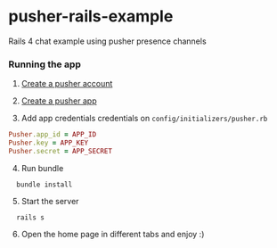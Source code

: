 pusher-rails-example
====================

Rails 4 chat example using pusher presence channels

### Running the app

1. [Create a pusher account](http://pusher.com/pricing)
  
2. [Create a pusher app](https://app.pusher.com/)

3. Add app credentials credentials on ```config/initializers/pusher.rb```
```ruby
Pusher.app_id = APP_ID
Pusher.key = APP_KEY
Pusher.secret = APP_SECRET
```

4. Run bundle  
```
  bundle install
```

5. Start the server  
```
  rails s
```

6. Open the home page in different tabs and enjoy :)
